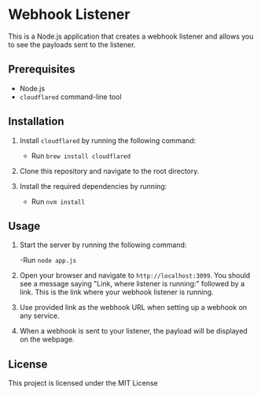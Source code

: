 # Webhook Listener

This is a Node.js application that creates a webhook listener and allows you to see the payloads sent to the listener.

## Prerequisites

- Node.js
- `cloudflared` command-line tool

## Installation

1. Install `cloudflared` by running the following command:

   - Run `brew install cloudflared`

2. Clone this repository and navigate to the root directory.

3. Install the required dependencies by running:

   - Run `nvm install`

## Usage

1. Start the server by running the following command:

    -Run `node app.js`

2. Open your browser and navigate to `http://localhost:3099`. You should see a message saying "Link, where listener is running:" followed by a link. This is the link where your webhook listener is running.

3. Use provided link as the webhook URL when setting up a webhook on any service.

4. When a webhook is sent to your listener, the payload will be displayed on the webpage.

## License

This project is licensed under the MIT License